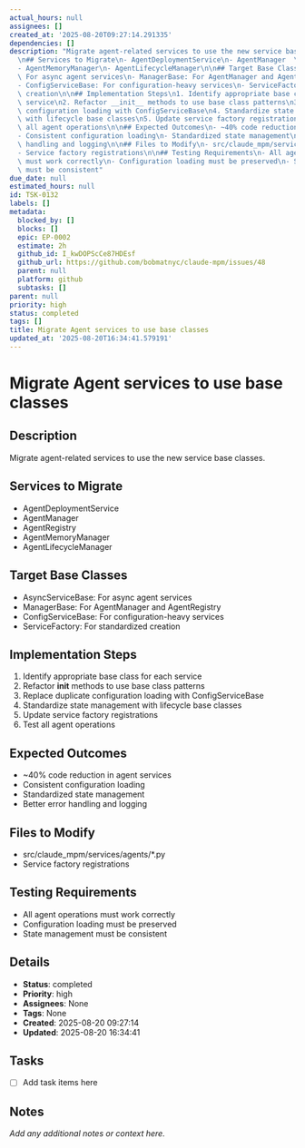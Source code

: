 ```yaml
---
actual_hours: null
assignees: []
created_at: '2025-08-20T09:27:14.291335'
dependencies: []
description: "Migrate agent-related services to use the new service base classes.\n\
  \n## Services to Migrate\n- AgentDeploymentService\n- AgentManager  \n- AgentRegistry\n\
  - AgentMemoryManager\n- AgentLifecycleManager\n\n## Target Base Classes\n- AsyncServiceBase:\
  \ For async agent services\n- ManagerBase: For AgentManager and AgentRegistry\n\
  - ConfigServiceBase: For configuration-heavy services\n- ServiceFactory: For standardized\
  \ creation\n\n## Implementation Steps\n1. Identify appropriate base class for each\
  \ service\n2. Refactor __init__ methods to use base class patterns\n3. Replace duplicate\
  \ configuration loading with ConfigServiceBase\n4. Standardize state management\
  \ with lifecycle base classes\n5. Update service factory registrations\n6. Test\
  \ all agent operations\n\n## Expected Outcomes\n- ~40% code reduction in agent services\n\
  - Consistent configuration loading\n- Standardized state management\n- Better error\
  \ handling and logging\n\n## Files to Modify\n- src/claude_mpm/services/agents/*.py\n\
  - Service factory registrations\n\n## Testing Requirements\n- All agent operations\
  \ must work correctly\n- Configuration loading must be preserved\n- State management\
  \ must be consistent"
due_date: null
estimated_hours: null
id: TSK-0132
labels: []
metadata:
  blocked_by: []
  blocks: []
  epic: EP-0002
  estimate: 2h
  github_id: I_kwDOPScCe87HDEsf
  github_url: https://github.com/bobmatnyc/claude-mpm/issues/48
  parent: null
  platform: github
  subtasks: []
parent: null
priority: high
status: completed
tags: []
title: Migrate Agent services to use base classes
updated_at: '2025-08-20T16:34:41.579191'
---
```


# Migrate Agent services to use base classes

## Description
Migrate agent-related services to use the new service base classes.

## Services to Migrate
- AgentDeploymentService
- AgentManager  
- AgentRegistry
- AgentMemoryManager
- AgentLifecycleManager

## Target Base Classes
- AsyncServiceBase: For async agent services
- ManagerBase: For AgentManager and AgentRegistry
- ConfigServiceBase: For configuration-heavy services
- ServiceFactory: For standardized creation

## Implementation Steps
1. Identify appropriate base class for each service
2. Refactor __init__ methods to use base class patterns
3. Replace duplicate configuration loading with ConfigServiceBase
4. Standardize state management with lifecycle base classes
5. Update service factory registrations
6. Test all agent operations

## Expected Outcomes
- ~40% code reduction in agent services
- Consistent configuration loading
- Standardized state management
- Better error handling and logging

## Files to Modify
- src/claude_mpm/services/agents/*.py
- Service factory registrations

## Testing Requirements
- All agent operations must work correctly
- Configuration loading must be preserved
- State management must be consistent

## Details
- **Status**: completed
- **Priority**: high
- **Assignees**: None
- **Tags**: None
- **Created**: 2025-08-20 09:27:14
- **Updated**: 2025-08-20 16:34:41

## Tasks
- [ ] Add task items here

## Notes
_Add any additional notes or context here._
